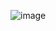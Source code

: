
![image](https://user-images.githubusercontent.com/84311622/133244853-ff160e3b-bb55-4818-96f0-aa95c10312c5.png)
